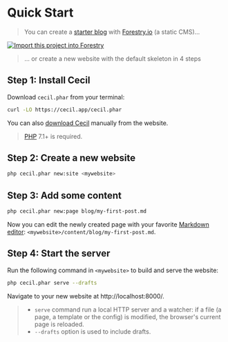 <!--
description: "Create and serve a new static site in 4 steps!"
-->

# Quick Start

> You can create a [starter blog](https://github.com/Cecilapp/the-butler) with [Forestry.io](https://forestry.io) (a static CMS)...

[![Import this project into Forestry](https://assets.forestry.io/import-to-forestryK.svg)](https://app.forestry.io/quick-start?repo=cecilapp/the-butler)

> ... or create a new website with the default skeleton in 4 steps

## Step 1: Install Cecil

Download `cecil.phar` from your terminal:

```bash
curl -LO https://cecil.app/cecil.phar
```

You can also [download Cecil](https://cecil.app/download/) manually from the website.

> [PHP](http://php.net/manual/en/install.php) 7.1+ is required.

## Step 2: Create a new website

```bash
php cecil.phar new:site <mywebsite>
```

## Step 3: Add some content

```bash
php cecil.phar new:page blog/my-first-post.md
```

Now you can edit the newly created page with your favorite [Markdown editor](https://www.typora.io): `<mywebsite>/content/blog/my-first-post.md`.

## Step 4: Start the server

Run the following command in `<mywebsite>` to build and serve the website:

```bash
php cecil.phar serve --drafts
```

Navigate to your new website at http://localhost:8000/.

>- `serve` command run a local HTTP server and a watcher: if a file (a page, a template or the config) is modified, the browser's current page is reloaded.
>- `--drafts` option is used to include drafts.
